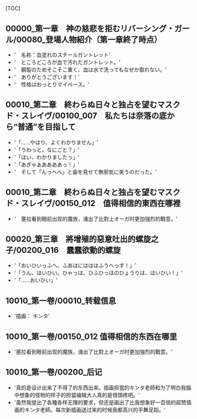 # 

[TOC]

## 00000_第一章　神の慈悲を拒むリバーシング・ガール/00080_登場人物紹介（第一章終了時点）

- '　名称：血塗れのスチールガントレット'
- '　ところどころが血で汚れたガントレット。'
- '　鋼製のためそこそこ重く、血は水で洗ってもなぜか取れない。'
- '　ありがとうございます！'
- '　性格はおっとりマイペース。'


## 00010_第二章　終わらぬ日々と独占を望むマスクド・スレイヴ/00100_007　私たちは奈落の底から“普通”を目指して

- '「……やはり、よくわかりません」'
- '「うわっと。なにごと？」'
- '「はい、わかりましたっ」'
- '「あぎゃぁああああっ！」'
- '　そして「んっへへ」と歯を見せて無邪気に笑うのだった。'


## 00010_第二章　終わらぬ日々と独占を望むマスクド・スレイヴ/00150_012　值得相信的東西在哪裡

- '　塞拉看到眼前出现的魔族，涌出了比對上オーガ时更加強烈的戰意。'


## 00020_第三章　將增殖的惡意吐出的螺旋之子/00200_016　蠢蠢欲動的螺旋

- '「おいひいっふへ、ふあはにはははふうへっす！」'
- '「うん、ほいひい。ひゃっは、ひふひっほのひょうりは、ほいひい！」'
- '「……おいひい」'


## 10010_第一卷/00010_转载信息

- '插画： キンタ'


## 10010_第一卷/00150_012 值得相信的东西在哪里

- '塞拉看到眼前出现的魔族，涌出了比對上オーガ时更加強烈的戰意。'


## 10010_第一卷/00200_后记

- '真的是设计出来了不得了的东西出来。插画担當的キンタ老師和为了明白我腦中想象的怪物的样子的担當编辑大人真的是很頭疼吧。'
- '虽然我提出了各種各样无理的要求，但还是画出了比我想象好一百倍的超赞插画的キンタ老師。每次新插画送过来的时候我都高兴的手舞足蹈。'
